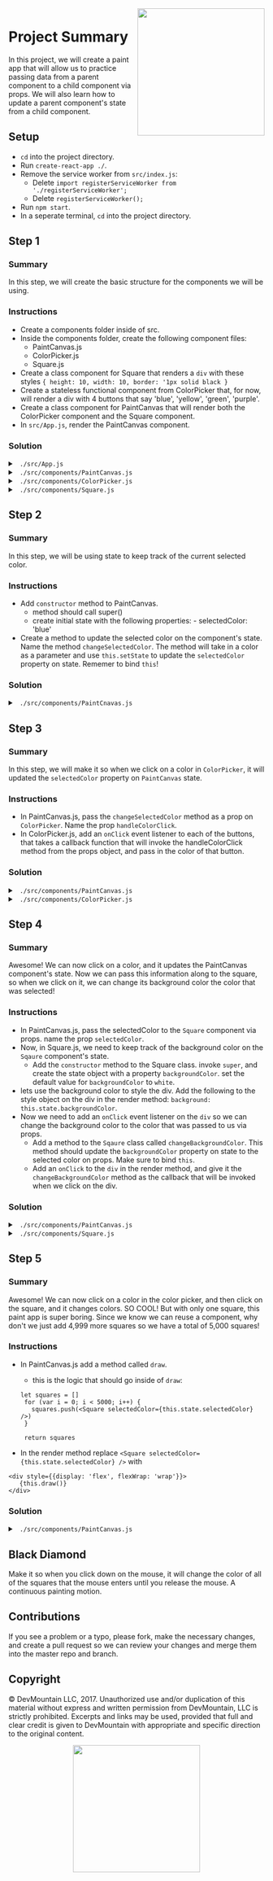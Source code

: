 <img src="https://s3.amazonaws.com/devmountain/readme-logo.png" width="250" align="right">

# Project Summary

In this project, we will create a paint app that will allow us to practice passing data from a parent component to a child component via props. We will also learn how to update a parent component's state from a child component.

## Setup

- `cd` into the project directory.
- Run `create-react-app ./`.
- Remove the service worker from `src/index.js`:
  - Delete `import registerServiceWorker from './registerServiceWorker';`
  - Delete `registerServiceWorker();`
- Run `npm start`.
- In a seperate terminal, `cd` into the project directory.

## Step 1

### Summary

In this step, we will create the basic structure for the components we will be using.

### Instructions

- Create a components folder inside of src.
- Inside the components folder, create the following component files:
  - PaintCanvas.js
  - ColorPicker.js
  - Square.js
- Create a class component for Square that renders a `div` with these styles `{ height: 10, width: 10, border: '1px solid black }`
- Create a stateless functional component from ColorPicker that, for now, will render a div with 4 buttons that say 'blue', 'yellow', 'green', 'purple'.
- Create a class component for PaintCanvas that will render both the ColorPicker component and the Square component.
- In `src/App.js`, render the PaintCanvas component.

### Solution

<details>

<summary> <code> ./src/App.js </code> </summary>

```js
import React, { Component } from 'react';

import PaintCanvas from './components/PaintCanvas'

class App extends Component {
  render() {
    return (
      <div>
        <PaintCanvas />
      </div>
    );
  }
}

export default App;
}
```

</details>

<details>

<summary> <code> ./src/components/PaintCanvas.js </code> </summary>

```js
import React, { Component } from "react";
import ColorPicker from "./ColorPicker";
import Square from "./Square";

export default class PaintCanvas extends Component {
  render() {
    return (
      <div>
        <ColorPicker />
        <Square />
      </div>
    );
  }
}
```

</details>

<details>

<summary> <code> ./src/components/ColorPicker.js </code> </summary>

```js
import React from "react";

export default function ColorPicker(props) {
  return (
    <div>
      <button>blue</button>
      <button>yellow</button>
      <button>green</button>
      <button>purple</button>
    </div>
  );
}
```

</details>

<details>

<summary> <code> ./src/components/Square.js </code> </summary>

```js
import React, { Component } from "react";

export default class Square extends Component {
  render() {
    return (
      <div
        style={{
          height: 10,
          width: 10,
          border: "1px solid black"
        }}
      />
    );
  }
}
```

</details>

## Step 2

### Summary

In this step, we will be using state to keep track of the current selected color.

### Instructions

- Add `constructor` method to PaintCanvas.
  - method should call super()
  - create initial state with the following properties: - selectedColor: 'blue'
- Create a method to update the selected color on the component's state. Name the method `changeSelectedColor`. The method will take in a color as a parameter and use `this.setState` to update the `selectedColor` property on state. Rememer to bind `this`!

### Solution

<details>

<summary> <code> ./src/components/PaintCnavas.js </code> </summary>

```js
import React, { Component } from "react";
import ColorPicker from "./ColorPicker";
import Square from "./Square";

export default class PaintCanvas extends Component {
  constructor() {
    super();

    this.state = {
      selectedColor: "blue"
    };

    this.changeSelectedColor = this.changeSelectedColor.bind(this);
  }

  changeSelectedColor(color) {
    this.setState({
      selectedColor: color
    });
  }

  render() {
    return (
      <div>
        <ColorPicker />
        <Square />
      </div>
    );
  }
}
```

</details>

## Step 3

### Summary

In this step, we will make it so when we click on a color in `ColorPicker`, it will updated the `selectedColor` property on `PaintCanvas` state.

### Instructions

- In PaintCanvas.js, pass the `changeSelectedColor` method as a prop on `ColorPicker`. Name the prop `handleColorClick`.
- In ColorPicker.js, add an `onClick` event listener to each of the buttons, that takes a callback function that will invoke the handleColorClick method from the props object, and pass in the color of that button.

### Solution

<details>

<summary> <code> ./src/components/PaintCanvas.js </code> </summary>

```js
import React, { Component } from "react";
import ColorPicker from "./ColorPicker";
import Square from "./Square";

export default class PaintCanvas extends Component {
  constructor() {
    super();

    this.state = {
      selectedColor: "blue"
    };

    this.changeSelectedColor = this.changeSelectedColor.bind(this);
  }

  changeSelectedColor(color) {
    this.setState({
      selectedColor: color
    });
  }

  render() {
    return (
      <div>
        <ColorPicker handleColorClick={this.changeSelectedColor} />
        <Square />
      </div>
    );
  }
}
```

</details>

<details>

<summary> <code> ./src/components/ColorPicker.js </code> </summary>

```js
import React from "react";

export default function ColorPicker(props) {
  return (
    <div>
      Color Picker
      <button onClick={() => props.handleColorClick("blue")}>blue</button>
      <button onClick={() => props.handleColorClick("yellow")}>yellow</button>
      <button onClick={() => props.handleColorClick("green")}>green</button>
      <button onClick={() => props.handleColorClick("purple")}>purple</button>
    </div>
  );
}
```

</details>

## Step 4

### Summary

Awesome! We can now click on a color, and it updates the PaintCanvas component's state. Now we can pass this information along to the square, so when we click on it, we can change its background color the color that was selected!

### Instructions

- In PaintCanvas.js, pass the selectedColor to the `Square` component via props. name the prop `selectedColor`.
- Now, in Square.js, we need to keep track of the background color on the `Sqaure` component's state.
  - Add the `constructor` method to the Square class. invoke `super`, and create the state object with a property `backgroundColor`. set the default value for `backgroundColor` to `white`.
- lets use the background color to style the div. Add the following to the style object on the div in the render method: `background: this.state.backgroundColor`.
- Now we need to add an `onClick` event listener on the `div` so we can change the background color to the color that was passed to us via props.
  - Add a method to the `Sqaure` class called `changeBackgroundColor`. This method should update the `backgroundColor` property on state to the selected color on props. Make sure to bind `this`.
  - Add an `onClick` to the `div` in the render method, and give it the `changeBackgroundColor` method as the callback that will be invoked when we click on the div.

### Solution

<details>

<summary> <code> ./src/components/PaintCanvas.js </code> </summary>

```js
import React, { Component } from "react";
import ColorPicker from "./ColorPicker";
import Square from "./Square";

export default class PaintCanvas extends Component {
  constructor() {
    super();

    this.state = {
      selectedColor: "blue"
    };

    this.changeSelectedColor = this.changeSelectedColor.bind(this);
  }

  changeSelectedColor(color) {
    this.setState({
      selectedColor: color
    });
  }

  render() {
    return (
      <div>
        <ColorPicker handleColorClick={this.changeSelectedColor} />
        <Square selectedColor={this.state.selectedColor} />
      </div>
    );
  }
}
```

</details>

<details>

<summary> <code> ./src/components/Square.js </code> </summary>

```js
import React, { Component } from "react";

export default class Square extends Component {
  constructor() {
    super();

    this.state = {
      backgroundColor: "white"
    };

    this.changeBackgroundColor = this.changeBackgroundColor.bind(this);
  }
  changeBackgroundColor() {
    this.setState({
      backgroundColor: this.props.selectedColor
    });
  }

  render() {
    return (
      <div
        style={{
          height: 10,
          width: 10,
          border: "1px solid black",
          background: this.state.backgroundColor
        }}
        onClick={this.changeBackgroundColor}
      />
    );
  }
}
```

</details>

## Step 5

### Summary

Awesome! We can now click on a color in the color picker, and then click on the square, and it changes colors. SO COOL! But with only one square, this paint app is super boring. Since we know we can reuse a component, why don't we just add 4,999 more squares so we have a total of 5,000 squares!

### Instructions

- In PaintCanvas.js add a method called `draw`.

  - this is the logic that should go inside of `draw`:

  ```
  let squares = []
   for (var i = 0; i < 5000; i++) {
     squares.push(<Square selectedColor={this.state.selectedColor} />)
   }

   return squares
  ```

- In the render method replace `<Square selectedColor={this.state.selectedColor} />` with

```
<div style={{display: 'flex', flexWrap: 'wrap'}}>
   {this.draw()}
</div>
```

### Solution

<details>

<summary> <code> ./src/components/PaintCanvas.js </code> </summary>

```js
import React, { Component } from "react";
import ColorPicker from "./ColorPicker";
import Square from "./Square";

export default class PaintCanvas extends Component {
  constructor() {
    super();

    this.state = {
      selectedColor: "blue"
    };

    this.changeSelectedColor = this.changeSelectedColor.bind(this);
  }

  changeSelectedColor(color) {
    this.setState({
      selectedColor: color
    });
  }

  draw() {
    let squares = [];
    for (var i = 0; i < 5000; i++) {
      squares.push(<Square selectedColor={this.state.selectedColor} />);
    }

    return squares;
  }

  render() {
    return (
      <div>
        <ColorPicker handleColorClick={this.changeSelectedColor} />
        <div style={{ display: "flex", flexWrap: "wrap" }}>{this.draw()}</div>
      </div>
    );
  }
}
```

</details>

## Black Diamond

Make it so when you click down on the mouse, it will change the color of all of the squares that the mouse enters until you release the mouse. A continuous painting motion.

## Contributions

If you see a problem or a typo, please fork, make the necessary changes, and create a pull request so we can review your changes and merge them into the master repo and branch.

## Copyright

© DevMountain LLC, 2017. Unauthorized use and/or duplication of this material without express and written permission from DevMountain, LLC is strictly prohibited. Excerpts and links may be used, provided that full and clear credit is given to DevMountain with appropriate and specific direction to the original content.

<p align="center">
<img src="https://s3.amazonaws.com/devmountain/readme-logo.png" width="250">
</p>
